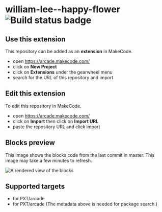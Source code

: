 # william-lee--happy-flower ![Build status badge](https://github.com/williamlee52/william-lee--happy-flower/workflows/MakeCode/badge.svg)



## Use this extension

This repository can be added as an **extension** in MakeCode.

* open https://arcade.makecode.com/
* click on **New Project**
* click on **Extensions** under the gearwheel menu
* search for the URL of this repository and import

## Edit this extension

To edit this repository in MakeCode.

* open https://arcade.makecode.com/
* click on **Import** then click on **Import URL**
* paste the repository URL and click import

## Blocks preview

This image shows the blocks code from the last commit in master.
This image may take a few minutes to refresh.

![A rendered view of the blocks](https://github.com/williamlee52/william-lee--happy-flower/raw/master/.makecode/blocks.png)

## Supported targets

* for PXT/arcade
* for PXT/arcade
(The metadata above is needed for package search.)

